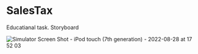 # SalesTax
Educatianal task. Storyboard

![Simulator Screen Shot - iPod touch (7th generation) - 2022-08-28 at 17 52 03](https://user-images.githubusercontent.com/40612180/187081717-882bdac4-be68-4dde-8a5c-456872821f0b.png)
